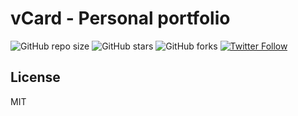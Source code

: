 # vCard - Personal portfolio

![GitHub repo size](https://img.shields.io/github/repo-size/TeeWrath/teewrath.github.io)
![GitHub stars](https://img.shields.io/github/stars/TeeWrath/teewrath.github.io?style=social)
![GitHub forks](https://img.shields.io/github/forks/TeeWrath/teewrath.github.io?style=social)
[![Twitter Follow](https://img.shields.io/twitter/follow/Subroto0108?style=social)](https://twitter.com/intent/follow?screen_name=Subroto0108)


## License

MIT
